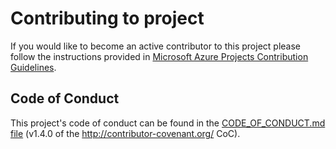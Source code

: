 # Contributing to project

If you would like to become an active contributor to this project please
follow the instructions provided in [Microsoft Azure Projects Contribution Guidelines](http://azure.github.io/guidelines/).

## Code of Conduct
This project's code of conduct can be found in the
[CODE_OF_CONDUCT.md file](https://github.com/Microsoft/jupyter-Kqlmagic/blob/master/CODE_OF_CONDUCT.md)
(v1.4.0 of the http://contributor-covenant.org/ CoC).
